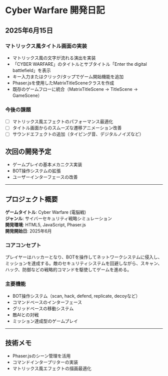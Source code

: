 # Cyber Warfare 開発日記

## 2025年6月15日
### マトリックス風タイトル画面の実装
- マトリックス風の文字が流れる演出を実装
- 「CYBER WARFARE」のタイトルとサブタイトル「Enter the digital battlefield」を表示
- キー入力またはクリック/タップでゲーム開始機能を追加
- Phaser.jsを使用したMatrixTitleSceneクラスを作成
- 既存のゲームフローに統合（MatrixTitleScene → TitleScene → GameScene）

### 今後の課題
- [ ] マトリックス風エフェクトのパフォーマンス最適化
- [ ] タイトル画面からのスムーズな遷移アニメーション改善
- [ ] サウンドエフェクトの追加（タイピング音、デジタルノイズなど）

## 次回の開発予定
- ゲームプレイの基本メカニクス実装
- BOT操作システムの拡張
- ユーザーインターフェースの改善

---

## プロジェクト概要
**ゲームタイトル**: Cyber Warfare (電脳戦)  
**ジャンル**: サイバーセキュリティ戦略シミュレーション  
**開発環境**: HTML5, JavaScript, Phaser.js  
**開発開始日**: 2025年6月  

### コアコンセプト
プレイヤーはハッカーとなり、BOTを操作してネットワークシステムに侵入し、ミッションを達成する。敵のセキュリティシステムを回避しながら、スキャン、ハック、防御などの戦略的コマンドを駆使してゲームを進める。

### 主要機能
- BOT操作システム（scan, hack, defend, replicate, decoyなど）
- コマンドベースのインターフェース
- グリッドベースの移動システム
- 敵AIとの対戦
- ミッション達成型のゲームプレイ

---

## 技術メモ
- Phaser.jsのシーン管理を活用
- コマンドインタープリターの実装
- マトリックス風エフェクトの描画最適化
